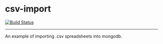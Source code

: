 csv-import
==========
[![Build Status](https://travis-ci.org/yamadapc/csv-import.svg?branch=master)](https://travis-ci.org/yamadapc/csv-import)
- - -

An example of importing .csv spreadsheets into mongodb.
